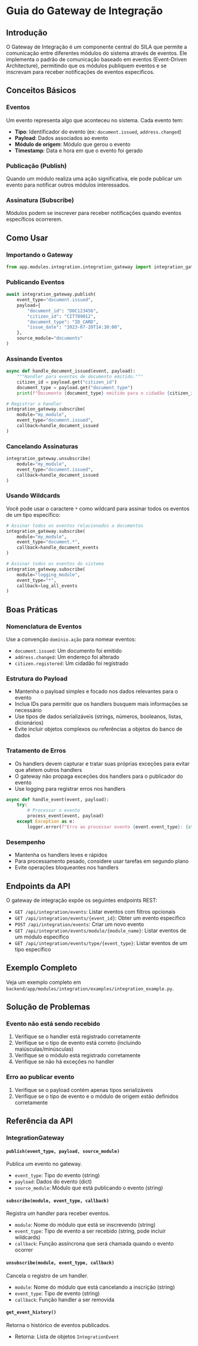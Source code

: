# Guia do Gateway de Integração

## Introdução

O Gateway de Integração é um componente central do SILA que permite a comunicação entre diferentes módulos do sistema através de eventos. Ele implementa o padrão de comunicação baseado em eventos (Event-Driven Architecture), permitindo que os módulos publiquem eventos e se inscrevam para receber notificações de eventos específicos.

## Conceitos Básicos

### Eventos

Um evento representa algo que aconteceu no sistema. Cada evento tem:

- **Tipo**: Identificador do evento (ex: `document.issued`, `address.changed`)
- **Payload**: Dados associados ao evento
- **Módulo de origem**: Módulo que gerou o evento
- **Timestamp**: Data e hora em que o evento foi gerado

### Publicação (Publish)

Quando um módulo realiza uma ação significativa, ele pode publicar um evento para notificar outros módulos interessados.

### Assinatura (Subscribe)

Módulos podem se inscrever para receber notificações quando eventos específicos ocorrerem.

## Como Usar

### Importando o Gateway

```python
from app.modules.integration.integration_gateway import integration_gateway
```

### Publicando Eventos

```python
await integration_gateway.publish(
    event_type="document.issued",
    payload={
        "document_id": "DOC123456",
        "citizen_id": "CIT789012",
        "document_type": "ID_CARD",
        "issue_date": "2023-07-20T14:30:00",
    },
    source_module="documents"
)
```

### Assinando Eventos

```python
async def handle_document_issued(event, payload):
    """Handler para eventos de documento emitido."""
    citizen_id = payload.get("citizen_id")
    document_type = payload.get("document_type")
    print(f"Documento {document_type} emitido para o cidadão {citizen_id}")

# Registrar o handler
integration_gateway.subscribe(
    module="my_module",
    event_type="document.issued",
    callback=handle_document_issued
)
```

### Cancelando Assinaturas

```python
integration_gateway.unsubscribe(
    module="my_module",
    event_type="document.issued",
    callback=handle_document_issued
)
```

### Usando Wildcards

Você pode usar o caractere `*` como wildcard para assinar todos os eventos de um tipo específico:

```python
# Assinar todos os eventos relacionados a documentos
integration_gateway.subscribe(
    module="my_module",
    event_type="document.*",
    callback=handle_document_events
)

# Assinar todos os eventos do sistema
integration_gateway.subscribe(
    module="logging_module",
    event_type="*",
    callback=log_all_events
)
```

## Boas Práticas

### Nomenclatura de Eventos

Use a convenção `domínio.ação` para nomear eventos:

- `document.issued`: Um documento foi emitido
- `address.changed`: Um endereço foi alterado
- `citizen.registered`: Um cidadão foi registrado

### Estrutura do Payload

- Mantenha o payload simples e focado nos dados relevantes para o evento
- Inclua IDs para permitir que os handlers busquem mais informações se necessário
- Use tipos de dados serializáveis (strings, números, booleanos, listas, dicionários)
- Evite incluir objetos complexos ou referências a objetos do banco de dados

### Tratamento de Erros

- Os handlers devem capturar e tratar suas próprias exceções para evitar que afetem outros handlers
- O gateway não propaga exceções dos handlers para o publicador do evento
- Use logging para registrar erros nos handlers

```python
async def handle_event(event, payload):
    try:
        # Processar o evento
        process_event(event, payload)
    except Exception as e:
        logger.error(f"Erro ao processar evento {event.event_type}: {str(e)}")
```

### Desempenho

- Mantenha os handlers leves e rápidos
- Para processamento pesado, considere usar tarefas em segundo plano
- Evite operações bloqueantes nos handlers

## Endpoints da API

O gateway de integração expõe os seguintes endpoints REST:

- `GET /api/integration/events`: Listar eventos com filtros opcionais
- `GET /api/integration/events/{event_id}`: Obter um evento específico
- `POST /api/integration/events`: Criar um novo evento
- `GET /api/integration/events/module/{module_name}`: Listar eventos de um módulo específico
- `GET /api/integration/events/type/{event_type}`: Listar eventos de um tipo específico

## Exemplo Completo

Veja um exemplo completo em `backend/app/modules/integration/examples/integration_example.py`.

## Solução de Problemas

### Evento não está sendo recebido

1. Verifique se o handler está registrado corretamente
2. Verifique se o tipo de evento está correto (incluindo maiúsculas/minúsculas)
3. Verifique se o módulo está registrado corretamente
4. Verifique se não há exceções no handler

### Erro ao publicar evento

1. Verifique se o payload contém apenas tipos serializáveis
2. Verifique se o tipo de evento e o módulo de origem estão definidos corretamente

## Referência da API

### IntegrationGateway

#### `publish(event_type, payload, source_module)`

Publica um evento no gateway.

- `event_type`: Tipo do evento (string)
- `payload`: Dados do evento (dict)
- `source_module`: Módulo que está publicando o evento (string)

#### `subscribe(module, event_type, callback)`

Registra um handler para receber eventos.

- `module`: Nome do módulo que está se inscrevendo (string)
- `event_type`: Tipo de evento a ser recebido (string, pode incluir wildcards)
- `callback`: Função assíncrona que será chamada quando o evento ocorrer

#### `unsubscribe(module, event_type, callback)`

Cancela o registro de um handler.

- `module`: Nome do módulo que está cancelando a inscrição (string)
- `event_type`: Tipo de evento (string)
- `callback`: Função handler a ser removida

#### `get_event_history()`

Retorna o histórico de eventos publicados.

- Retorna: Lista de objetos `IntegrationEvent`
